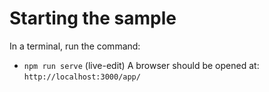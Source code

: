 # Starting the sample

In a terminal, run the command:
- `npm run serve` (live-edit)
A browser should be opened at: `http://localhost:3000/app/`
